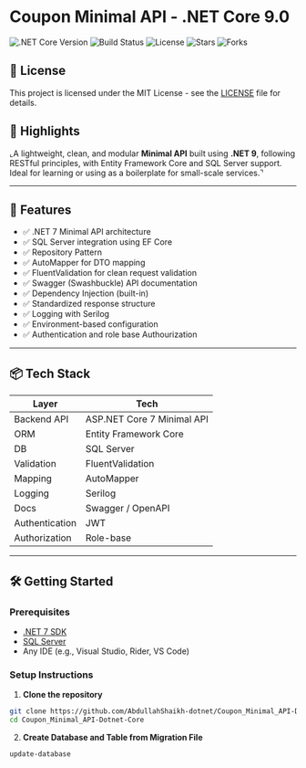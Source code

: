 
# Coupon Minimal API - .NET Core 9.0

![.NET Core Version](https://img.shields.io/badge/.NET%20Core-9.0-blue)
![Build Status](https://img.shields.io/badge/build-passing-brightgreen)
![License](https://img.shields.io/badge/License-MIT-blue.svg)
![Stars](https://img.shields.io/github/stars/AbdullahShaikh-dotnet/Coupon_Minimal_API-Dotnet-Core?style=social)
![Forks](https://img.shields.io/github/forks/AbdullahShaikh-dotnet/Coupon_Minimal_API-Dotnet-Core?style=social)


## 🧾 License
This project is licensed under the MIT License - see the [LICENSE](LICENSE) file for details.


## 📝 Highlights

⌞A lightweight, clean, and modular **Minimal API** built using **.NET 9**, following RESTful principles, with Entity Framework Core and SQL Server support. Ideal for learning or using as a boilerplate for small-scale services.⌝

---

## 🚀 Features

- ✅ .NET 7 Minimal API architecture  
- ✅ SQL Server integration using EF Core  
- ✅ Repository Pattern  
- ✅ AutoMapper for DTO mapping  
- ✅ FluentValidation for clean request validation  
- ✅ Swagger (Swashbuckle) API documentation  
- ✅ Dependency Injection (built-in)  
- ✅ Standardized response structure  
- ✅ Logging with Serilog  
- ✅ Environment-based configuration
- ✅ Authentication and role base Authourization

---

## 📦 Tech Stack

| Layer          | Tech                         |
|----------------|------------------------------|
| Backend API    | ASP.NET Core 7 Minimal API   |
| ORM            | Entity Framework Core        |
| DB             | SQL Server                   |
| Validation     | FluentValidation             |
| Mapping        | AutoMapper                   |
| Logging        | Serilog                      |
| Docs           | Swagger / OpenAPI            |
| Authentication | JWT                          |
| Authorization  | Role-base                    |

---

## 🛠️ Getting Started

### Prerequisites

- [.NET 7 SDK](https://dotnet.microsoft.com/download/dotnet/7.0)
- [SQL Server](https://www.microsoft.com/en-in/sql-server/sql-server-downloads?msockid=2038a0d8ff87628a0ce9b53bfe356361)
- Any IDE (e.g., Visual Studio, Rider, VS Code)

### Setup Instructions

1. **Clone the repository**

```bash
git clone https://github.com/AbdullahShaikh-dotnet/Coupon_Minimal_API-Dotnet-Core.git
cd Coupon_Minimal_API-Dotnet-Core
```

2. **Create Database and Table from Migration File**
```bash
update-database
```
